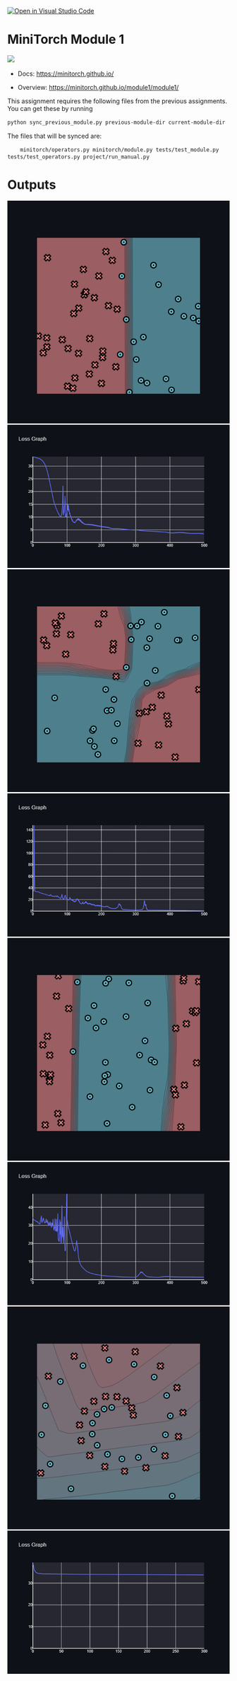 [![Open in Visual Studio Code](https://classroom.github.com/assets/open-in-vscode-2e0aaae1b6195c2367325f4f02e2d04e9abb55f0b24a779b69b11b9e10269abc.svg)](https://classroom.github.com/online_ide?assignment_repo_id=19897062&assignment_repo_type=AssignmentRepo)
# MiniTorch Module 1

<img src="https://minitorch.github.io/minitorch.svg" width="50%">

* Docs: https://minitorch.github.io/

* Overview: https://minitorch.github.io/module1/module1/

This assignment requires the following files from the previous assignments. You can get these by running

```bash
python sync_previous_module.py previous-module-dir current-module-dir
```

The files that will be synced are:

        minitorch/operators.py minitorch/module.py tests/test_module.py tests/test_operators.py project/run_manual.py

# Outputs
![alt text](outputs/newplot(1).png)
![alt text](outputs/newplot.png)
![alt text](outputs/newplot(2).png)
![alt text](outputs/newplot(3).png)
![alt text](outputs/newplot(4).png)
![alt text](outputs/newplot(5).png)
![alt text](outputs/newplot(6).png)
![alt text](outputs/newplot(7).png)